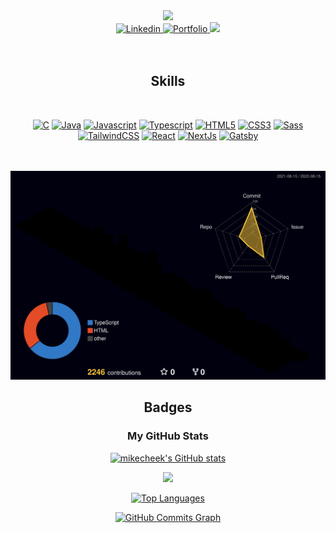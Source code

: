 <div align="center">
  <img src="https://capsule-render.vercel.app/api?type=waving&color=auto&height=300&section=header&text=Hi%20there,%20I%27m%20Michele%20Pulvirenti%20%F0%9F%91%8B&fontSize=50" />
  <br/>
  <a href="https://www.linkedin.com/in/michele-pulvirenti" target="_blank" >
    <img alt="Linkedin" src="https://img.shields.io/badge/Linkedin-blue?style=for-the-badge&logo=linkedin" />
  </a>
  <a href="https://mikecheek.github.io/portfolio" target="_blank">
    <img alt="Portfolio" src="https://img.shields.io/website?down_color=Red&down_message=Off&label=Portfolio&style=for-the-badge&up_color=blueviolet&up_message=On&url=https://mikecheek.github.io/portfolio" />
  </a>
  <a href="mailto:michele00.pulvirenti@gmail.com" target="_blank" >
    <img src="https://img.shields.io/badge/Email-red?style=for-the-badge" />
  </a>
</div>

<br/>
<br/>

<div align="center">

<h2>Skills</h2>
  <br/>

<a href="https://docs.microsoft.com/en-us/cpp/?view=msvc-170" target="_blank" rel="noreferrer"><img src="https://raw.githubusercontent.com/danielcranney/readme-generator/main/public/icons/skills/c-colored.svg" width="36" height="36" alt="C" /></a>
<a href="https://www.oracle.com/java/" target="_blank" rel="noreferrer"><img src="https://raw.githubusercontent.com/danielcranney/readme-generator/main/public/icons/skills/java-colored.svg" width="36" height="36" alt="Java" /></a>
<a href="https://developer.mozilla.org/en-US/docs/Web/JavaScript" target="_blank" rel="noreferrer"><img src="https://raw.githubusercontent.com/danielcranney/readme-generator/main/public/icons/skills/javascript-colored.svg" width="36" height="36" alt="Javascript" /></a>
<a href="https://www.typescriptlang.org/" target="_blank" rel="noreferrer"><img src="https://raw.githubusercontent.com/danielcranney/readme-generator/main/public/icons/skills/typescript-colored.svg" width="36" height="36" alt="Typescript" /></a>
<a href="https://developer.mozilla.org/en-US/docs/Glossary/HTML5" target="_blank" rel="noreferrer"><img src="https://raw.githubusercontent.com/danielcranney/readme-generator/main/public/icons/skills/html5-colored.svg" width="36" height="36" alt="HTML5" /></a>
<a href="https://www.w3.org/TR/CSS/#css" target="_blank" rel="noreferrer"><img src="https://raw.githubusercontent.com/danielcranney/readme-generator/main/public/icons/skills/css3-colored.svg" width="36" height="36" alt="CSS3" /></a>
<a href="https://sass-lang.com/" target="_blank" rel="noreferrer"><img src="https://raw.githubusercontent.com/danielcranney/readme-generator/main/public/icons/skills/sass-colored.svg" width="36" height="36" alt="Sass" /></a>
<a href="https://tailwindcss.com/" target="_blank" rel="noreferrer"><img src="https://raw.githubusercontent.com/danielcranney/readme-generator/main/public/icons/skills/tailwindcss-colored.svg" width="36" height="36" alt="TailwindCSS" /></a>
  <a href="https://reactjs.org/" target="_blank" rel="noreferrer"><img src="https://raw.githubusercontent.com/danielcranney/readme-generator/main/public/icons/skills/react-colored.svg" width="36" height="36" alt="React" /></a>
<a href="https://nextjs.org/docs" target="_blank" rel="noreferrer"><img src="https://raw.githubusercontent.com/danielcranney/readme-generator/main/public/icons/skills/nextjs-colored.svg" width="36" height="36" alt="NextJs" /></a>
<a href="https://www.gatsbyjs.com/" target="_blank" rel="noreferrer"><img src="https://raw.githubusercontent.com/danielcranney/readme-generator/main/public/icons/skills/gatsby-colored.svg" width="36" height="36" alt="Gatsby" /></a>
</div>
<br/>
<br/>

<img src="./profile-3d-contrib/profile-night-rainbow.svg" alt="3d graph" />

<div align="center">
  
  <h2>Badges</h2>

<h3>My GitHub Stats</h3>

  <a href="http://www.github.com/mikecheek" >
     <img 
          src="https://github-readme-stats.vercel.app/api?username=mikecheek&show_icons=true&hide=&count_private=true&title_color=f97316&text_color=ffffffbf&icon_color=ec4899&bg_color=00000000&hide_border=true&show_icons=true" 
          alt="mikecheek's GitHub stats" 
     />
  </a>
  
  <a href="http://www.github.com/mikecheek"><img src="https://github-readme-streak-stats.herokuapp.com/?user=mikecheek&stroke=ffffffbf&background=00000000&ring=f97316&fire=f97316&currStreakNum=ffffffbf&currStreakLabel=f97316&sideNums=ffffffbf&sideLabels=ffffffbf&dates=ffffffbf&hide_border=true" /></a>
  
  <a href="https://github.com/mikecheek" align="left">
    <img 
         src="https://github-readme-stats.vercel.app/api/top-langs/?username=mikecheek&langs_count=10&title_color=f97316bf&text_color=ffffffbf&icon_color=ec4899&bg_color=00000000&hide_border=true&locale=en&custom_title=Top%20%Languages&layout=compact" 
         alt="Top Languages" 
    />
  </a>
  
  <a href="http://www.github.com/mikecheek"><img src="https://activity-graph.herokuapp.com/graph?username=mikecheek&bg_color=00000000&color=ffffffbf&line=ec4899&point=ffffffbf&area_color=22272e&area=true&hide_border=true&custom_title=GitHub%20Commits%20Graph" alt="GitHub Commits Graph" /></a>
</div>

<br/>
<br/>

<!--
```js
export const mike = {

  name: "Michele",
  surname: "Pulvirenti",
  age: 21,
  
  skills: {
    codingLanguages: [ "C", "Java", "Javascript", "Typescript", "Assembly MIPS", "BASH (Unix Shell)", "PHP" ],
    frameworks: [ "React", "Gatsby", "NextJs" ],
    others: [ "HTML", "CSS", "Linux", "SQL", "Matlab", "Simulink" ]
  },
  
  constacts: {
    email: "michele00.pulvirenti@gmail.com",
    linkedin: "https://www.linkedin.com/in/michele-pulvirenti"
  }
};
```
-->

<!--
**Mike-cheek/Mike-cheek** is a ✨ _special_ ✨ repository because its `README.md` (this file) appears on your GitHub profile.

Here are some ideas to get you started:

- 🔭 I’m currently working on ...
- 🌱 I’m currently learning ...
- 👯 I’m looking to collaborate on ...
- 🤔 I’m looking for help with ...
- 💬 Ask me about ...
- 📫 How to reach me: ...
- 😄 Pronouns: ...
- ⚡ Fun fact: ...
-->
